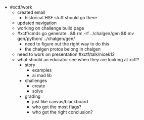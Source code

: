 - #xctf/work
	- created email
		- historical HSF stuff should go there
	- updated navigation
	- working on challenge build page
	- #xctf/cmds go generate . && rm -rf ../chalgen/gen && mv gen/python/ ../chalgen/gen/
		- need to figure out the right way to do this
		- the chalgen protos belong in chalgen
	- need to work on presentation #xctf/talk/nicek12
	- what should an educator see when they are looking at xctf?
		- story
			- examples
			- ai mad lib
		- challenges
			- create
			- solve
		- grading
			- just like canvas/blackboard
			- who got the most flags?
			- who got the right conclusion?